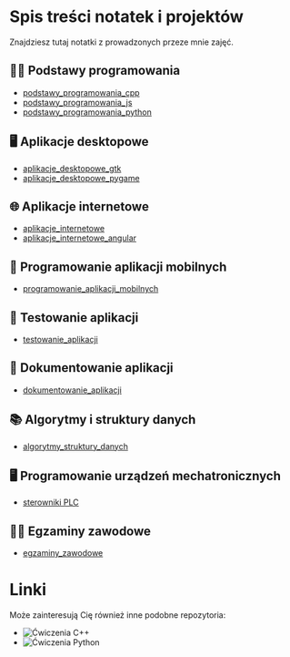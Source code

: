 # Spis treści notatek i projektów

Znajdziesz tutaj notatki z prowadzonych przeze mnie zajęć.

## 👨‍💻 Podstawy programowania
- [podstawy_programowania_cpp](https://github.com/marcin-filipiak/notatki_na_zajecia/tree/main/podstawy_programowania_cpp)
- [podstawy_programowania_js](https://github.com/marcin-filipiak/notatki_na_zajecia/tree/main/podstawy_programowania_js)
- [podstawy_programowania_python](https://github.com/marcin-filipiak/notatki_na_zajecia/tree/main/podstawy_programowania_python)

## 🖥️ Aplikacje desktopowe
- [aplikacje_desktopowe_gtk](https://github.com/marcin-filipiak/notatki_na_zajecia/tree/main/aplikacje_desktopowe_gtk)
- [aplikacje_desktopowe_pygame](https://github.com/marcin-filipiak/notatki_na_zajecia/tree/main/aplikacje_desktopowe_pygame)

## 🌐 Aplikacje internetowe
- [aplikacje_internetowe](https://github.com/marcin-filipiak/notatki_na_zajecia/tree/main/aplikacje_internetowe)
- [aplikacje_internetowe_angular](https://github.com/marcin-filipiak/notatki_na_zajecia/tree/main/aplikacje_internetowe_angular)

## 📱 Programowanie aplikacji mobilnych
- [programowanie_aplikacji_mobilnych](https://github.com/marcin-filipiak/notatki_na_zajecia/tree/main/programowanie_aplikacji_mobilnych)

## 🧪 Testowanie aplikacji
- [testowanie_aplikacji](https://github.com/marcin-filipiak/notatki_na_zajecia/tree/main/testowanie_aplikacji)

## 📝 Dokumentowanie aplikacji
- [dokumentowanie_aplikacji](https://github.com/marcin-filipiak/notatki_na_zajecia/tree/main/dokumentowanie_aplikacji)

## 📚 Algorytmy i struktury danych
- [algorytmy_struktury_danych](https://github.com/marcin-filipiak/notatki_na_zajecia/tree/main/algorytmy_struktury_danych)

## 🖥️ Programowanie urządzeń mechatronicznych
- [sterowniki PLC](https://github.com/marcin-filipiak/notatki_na_zajecia/tree/main/sterowniki_plc)

## 🧑‍🎓 Egzaminy zawodowe
- [egzaminy_zawodowe](https://github.com/marcin-filipiak/notatki_na_zajecia/tree/main/egzaminy_zawodowe)

# Linki

Może zainteresują Cię również inne podobne repozytoria:
 * ![Ćwiczenia C++](https://github.com/marcin-filipiak/cpp_exercises)
 * ![Ćwiczenia Python](https://github.com/marcin-filipiak/py_exercises)
